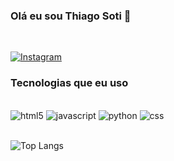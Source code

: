 
### Olá eu sou Thiago Soti 🤙
</br>

[![Instagram](https://img.shields.io/badge/Instagram-E4405F?style=for-the-badge&logo=instagram&logoColor=white)](https://www.instagram.com/th.soti_/)

### Tecnologias que eu uso

<div style="display: inline_block"><br/>
    <img align="" alt="html5" src="https://img.shields.io/badge/HTML5-E34F26?style=for-the-badge&logo=html5&logoColor=white"/>
    <img align="" alt="javascript" src="https://img.shields.io/badge/JavaScript-323330?style=for-the-badge&logo=javascript&logoColor=F7DF1E"/>
    <img align="" alt="python" src="https://img.shields.io/badge/Python-14354C?style=for-the-badge&logo=python&logoColor=white"/>
    <img align="" alt="css" src="https://img.shields.io/badge/CSS-239120?&style=for-the-badge&logo=css3&logoColor=white"/>
</div>
</br>


![Top Langs](https://github-readme-stats.vercel.app/api/top-langs/?username=Th-SoTi&layout=compact)

